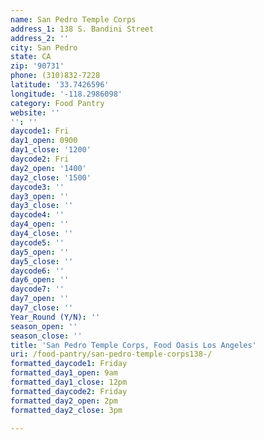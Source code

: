 ```yaml
---
name: San Pedro Temple Corps
address_1: 138 S. Bandini Street
address_2: ''
city: San Pedro
state: CA
zip: '90731'
phone: (310)832-7228
latitude: '33.7426596'
longitude: '-118.2986098'
category: Food Pantry
website: ''
'': ''
daycode1: Fri
day1_open: 0900
day1_close: '1200'
daycode2: Fri
day2_open: '1400'
day2_close: '1500'
daycode3: ''
day3_open: ''
day3_close: ''
daycode4: ''
day4_open: ''
day4_close: ''
daycode5: ''
day5_open: ''
day5_close: ''
daycode6: ''
day6_open: ''
daycode7: ''
day7_open: ''
day7_close: ''
Year_Round (Y/N): ''
season_open: ''
season_close: ''
title: 'San Pedro Temple Corps, Food Oasis Los Angeles'
uri: /food-pantry/san-pedro-temple-corps138-/
formatted_daycode1: Friday
formatted_day1_open: 9am
formatted_day1_close: 12pm
formatted_daycode2: Friday
formatted_day2_open: 2pm
formatted_day2_close: 3pm

---
```

